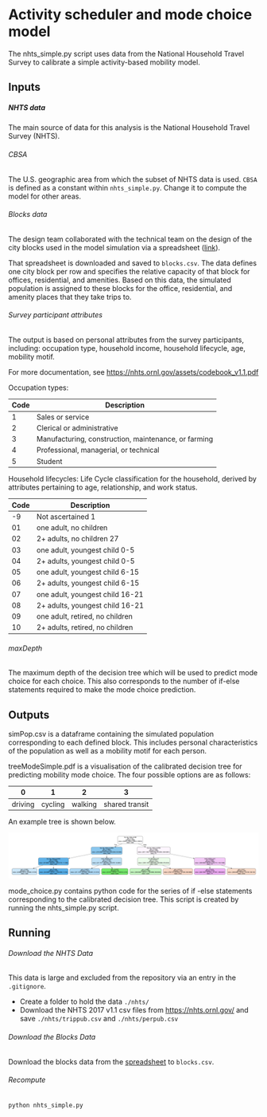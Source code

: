 # Activity scheduler and mode choice model
The nhts_simple.py script uses data from the National Household Travel Survey to calibrate a simple activity-based mobility model.


## Inputs


##### NHTS data
The main source of data for this analysis is the National Household Travel Survey (NHTS).


###### CBSA

The U.S. geographic area from which the subset of NHTS data is used.
`CBSA` is defined as a constant within `nhts_simple.py`.  Change it to compute the model for other areas.


###### Blocks data

The design team collaborated with the technical team on the design of the city blocks used in the model simulation via a spreadsheet ([link](https://docs.google.com/spreadsheets/d/1aKRPp83EWWdBri6MwjuGcZVSki2xQuxd_OjMAdrrpS4)).

That spreadsheet is downloaded and saved to `blocks.csv`. The data defines one city block per row and specifies the relative capacity of that block for offices, residential, and amenities.  Based on this data, the simulated population is assigned to these blocks for the office, residential, and amenity places that they take trips to.


###### Survey participant attributes

The output is based on personal attributes from the survey participants, including:
occupation type, household income, household lifecycle, age, mobility motif.

For more documentation, see https://nhts.ornl.gov/assets/codebook_v1.1.pdf

Occupation types:

| Code 	| Description											|
|-------|-------------------------------------------------------|
| 1		| Sales or service										| 
| 2		| Clerical or administrative 							|
| 3		| Manufacturing, construction, maintenance, or farming	| 
| 4		| Professional, managerial, or technical 				|
| 5		| Student 												|


Household lifecycles: 
Life Cycle classification for the household, derived by attributes pertaining to age, relationship, and work status.

| Code 	| Description
|-------|-------------------------------------------------------|
| -9 | Not ascertained 1 |
| 01 | one adult, no children |
| 02 | 2+ adults, no children 27 |
| 03 | one adult, youngest child 0-5 |
| 04 | 2+ adults, youngest child 0-5 |
| 05 | one adult, youngest child 6-15 |
| 06 | 2+ adults, youngest child 6-15 |
| 07 | one adult, youngest child 16-21 |
| 08 | 2+ adults, youngest child 16-21 |
| 09 | one adult, retired, no children |
| 10 | 2+ adults, retired, no children 



###### maxDepth

The maximum depth of the decision tree which will be used to predict mode choice for each choice. This also corresponds to the number of if-else statements required to make the mode choice prediction.

## Outputs

simPop.csv is a dataframe containing the simulated population corresponding to each defined block. This includes personal characteristics of the population as well as a mobility motif for each person.

treeModeSimple.pdf is a visualisation of the calibrated decision tree for predicting mobility mode choice. The four possible options are as follows:

| 0       | 1       | 2       | 3       |
|---------|---------|---------|---------|
| driving | cycling | walking | shared transit |

An example tree is shown below.

![viz](./example_tree.png)


mode_choice.py contains python code for the series of if -else statements corresponding to the calibrated decision tree. This script is created by running the nhts_simple.py script. 


## Running

###### Download the NHTS Data

This data is large and excluded from the repository via an entry in the `.gitignore`.

- Create a folder to hold the data `./nhts/`
- Download the NHTS 2017 v1.1 csv files from https://nhts.ornl.gov/ and save `./nhts/trippub.csv` and `./nhts/perpub.csv`


###### Download the Blocks Data

Download the blocks data from the [spreadsheet](https://docs.google.com/spreadsheets/d/1aKRPp83EWWdBri6MwjuGcZVSki2xQuxd_OjMAdrrpS4) to `blocks.csv`.

###### Recompute

`python nhts_simple.py`
